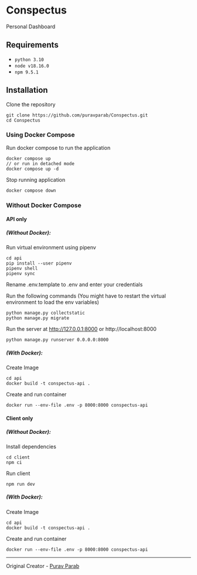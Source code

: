 # Conspectus
Personal Dashboard


## Requirements
- `python 3.10`
- `node v18.16.0`
- `npm 9.5.1`

## Installation
Clone the repository
```
git clone https://github.com/puravparab/Conspectus.git
cd Conspectus
```

### Using Docker Compose
Run docker compose to run the application
```
docker compose up
// or run in detached mode
docker compose up -d
```
Stop running application
```
docker compose down
```

### Without Docker Compose

#### API only
##### (Without Docker):

Run virtual environment using pipenv
```
cd api
pip install --user pipenv
pipenv shell
pipenv sync
```
Rename .env.template to .env and enter your credentials

Run the following commands
(You might have to restart the virtual environment to load the env variables)
```
python manage.py collectstatic
python manage.py migrate
```
Run the server at http://127.0.0.1:8000 or http://localhost:8000
```
python manage.py runserver 0.0.0.0:8000
```

##### (With Docker):

Create Image
```
cd api
docker build -t conspectus-api .
```
Create and run container
```
docker run --env-file .env -p 8000:8000 conspectus-api
```

#### Client only
##### (Without Docker):

Install dependencies
```
cd client
npm ci
```
Run client
```
npm run dev
```

##### (With Docker):

Create Image
```
cd api
docker build -t conspectus-api .
```
Create and run container
```
docker run --env-file .env -p 8000:8000 conspectus-api
```

---

Original Creator - [Purav Parab](https://github.com/puravparab)